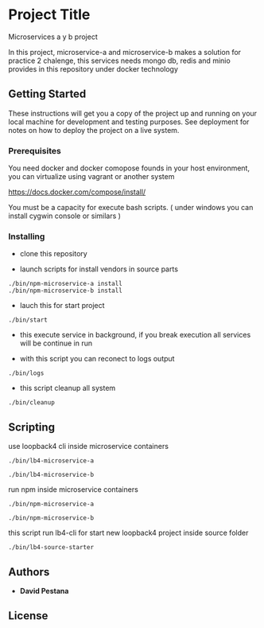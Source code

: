 # Project Title

Microservices a y b project 

In this project, microservice-a and microservice-b makes a solution for practice 2 chalenge, this services needs mongo db, redis and minio provides in this repository under docker technology

## Getting Started

These instructions will get you a copy of the project up and running on your local machine for development and testing purposes. See deployment for notes on how to deploy the project on a live system.

### Prerequisites

You need docker and docker comopose founds in your host environment, you can virtualize using vagrant or another system

https://docs.docker.com/compose/install/

You must be a capacity for execute bash scripts. ( under windows you can install cygwin console or similars )


### Installing

* clone this repository



* launch scripts for install vendors in source parts

```
./bin/npm-microservice-a install
./bin/npm-microservice-b install
```

* lauch this for start project

```
./bin/start
```

* this execute service in background, if you break execution all services will be continue in run


* with this script you can reconect to logs output
```
./bin/logs
```

* this script cleanup all system

```
./bin/cleanup
```


## Scripting



use loopback4 cli inside microservice containers
```
./bin/lb4-microservice-a

./bin/lb4-microservice-b
```

run npm inside microservice containers
```
./bin/npm-microservice-a

./bin/npm-microservice-b
```


this script run lb4-cli for start new loopback4 project inside source folder
```
./bin/lb4-source-starter
```




## Authors

* **David Pestana**

## License

